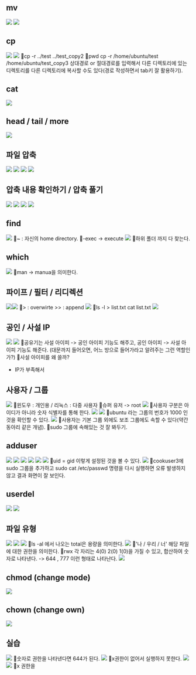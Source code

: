 ## mv
![](../image/Pasted%20image%2020240502172133.png)
![](../image/Pasted%20image%2020240503090742.png)


## cp
![](../image/Pasted%20image%2020240503091258.png)
![](../image/Pasted%20image%2020240503091455.png)
📌cp -r ../test ../test_copy2
📌pwd
cp -r /home/ubuntu/test /home/ubuntu/test_copy3
상대경로 or 절대경로를 입력해서 다른 디렉토리에 있는 디렉토리를 다른 디렉토리에 복사할 수도 있다(경로 작성하면서 tab키 잘 활용하기).


## cat
![](../image/Pasted%20image%2020240503093641.png)


## head / tail / more
![](../image/Pasted%20image%2020240503094434.png)


## 파일 압축
![](../image/Pasted%20image%2020240503100645.png)
![](../image/Pasted%20image%2020240503101011.png)
![](../image/Pasted%20image%2020240503101402.png)
![](../image/Pasted%20image%2020240503101638.png)



## 압축 내용 확인하기 / 압축 풀기
![](../image/Pasted%20image%2020240503102141.png)
![](../image/Pasted%20image%2020240503102415.png)
![](../image/Pasted%20image%2020240503102736.png)
![](../image/Pasted%20image%2020240503103209.png)



## find
![](../image/Pasted%20image%2020240503104620.png)
📌~ : 자신의 home directory.
📌-exec -> execute
![](../image/Pasted%20image%2020240503104947.png)
📌하위 폴더 까지 다 찾는다.


## which
![](../image/Pasted%20image%2020240503110134.png)
📌man -> manua을 의미한다.



## 파이프 / 필터 / 리디렉션
![](../image/Pasted%20image%2020240503110530.png)![](../image/Pasted%20image%2020240503110853.png)
📌> : overwirte
\>> : append
![](../image/Pasted%20image%2020240503111108.png)
📌ls -l > list.txt
cat list.txt
![](../image/Pasted%20image%2020240503111227.png)



## 공인 / 사설 IP
![](../image/Pasted%20image%2020240503111743.png)
![](../image/Pasted%20image%2020240503111806.png)
📌공유기는 사설 아이피 -> 공인 아이피 기능도 해주고, 공인 아이피 -> 사설 아이피 기능도 해준다. (대문까지 들어오면, 어느 방으로 들어가라고 알려주는 그런 역할인가?)
📌사설 아이피를 왜 쓸까?
- IP가 부족해서


## 사용자 / 그룹
![](../image/Pasted%20image%2020240503112334.png)
📌윈도우 : 개인용 / 리눅스 : 다중 사용자
📌슈퍼 유저 -> root
![](../image/Pasted%20image%2020240503112737.png)
📌사용자 구분은 아이디가 아니라 숫자 식별자를 통해 한다.
![](../image/Pasted%20image%2020240503113058.png)
![](../image/Pasted%20image%2020240503113210.png)
📌ubuntu 라는 그룹의 번호가 1000 인 것을 확인할 수 있다.
![](../image/Pasted%20image%2020240503113233.png)
📌사용자는 기본 그룹 외에도 보조 그룹에도 속할 수 있다(약간 동아리 같은 개념).
📌sudo 그룹에 속해있는 것 잘 봐두기.


## adduser
![](../image/Pasted%20image%2020240503113601.png)
![](../image/Pasted%20image%2020240503113637.png)
![](../image/Pasted%20image%2020240503113807.png)
![](../image/Pasted%20image%2020240503114223.png)
![](../image/Pasted%20image%2020240503114801.png)
![](../image/Pasted%20image%2020240503114812.png)
📌uid = gid 이렇게 설정된 것을 볼 수 있다.
![](../image/Pasted%20image%2020240503120746.png)
📌cookuser3에 sudo 그룹을 추가하고 sudo cat /etc/passwd 명령을 다시 실행하면 오류 발생하지 않고 결과 화면이 잘 보인다.


## userdel
![](../image/Pasted%20image%2020240503121801.png)
![](../image/Pasted%20image%2020240503122915.png)


## 파일 유형
![](../image/Pasted%20image%2020240503123333.png)
![](../image/Pasted%20image%2020240503124022.png)
![](../image/Pasted%20image%2020240503124111.png)
📌ls  -al 에서 나오는 total은 용량을 의미한다.
![](../image/Pasted%20image%2020240503124147.png)
📌'나 / 우리 / 너' 해당 파일에 대한 권한을 의미한다.
📌rwx 각 자리는 4(0) 2(0) 1(0)을 가질 수 있고, 합산하여 숫자로 나타낸다. -> 644 , 777 이런 형태로 나타난다.
![](../image/Pasted%20image%2020240503124426.png)


## chmod (change mode)
![](../image/Pasted%20image%2020240503124536.png)



## chown (change own)
![](../image/Pasted%20image%2020240503124659.png)


## 실습
![](../image/Pasted%20image%2020240503124722.png)
📌숫자로 권한을 나타낸다면 644가 된다.
![](../image/Pasted%20image%2020240503140633.png)
📌x권한이 없어서 실행하지 못한다.
![](../image/Pasted%20image%2020240503140844.png)
![](../image/Pasted%20image%2020240503142333.png)
📌x 권한을 